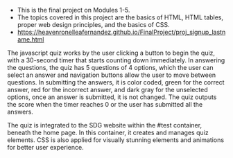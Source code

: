 - This is the final project on Modules 1-5.
- The topics covered in this project are the basics of HTML, HTML tables, proper web design principles, and the basics of CSS.
- https://heavenronelleafernandez.github.io/FinalProject/proj_signup_lastname.html

The javascript quiz works by the user clicking a button to begin the quiz, with a 30-second timer that starts counting down immediately. In answering the questions, the quiz has 5 questions of 4 options, which the user can select an answer and navigation buttons allow the user to move between questions. In submitting the answers, it is color coded, green for the correct answer, red for the incorrect answer, and dark gray for the unselected options, once an answer is submitted, it is not changed. The quiz outputs the score when the timer reaches 0 or the user has submitted all the answers.

The quiz is integrated to the SDG website within the #test container, beneath the home page. In this container, it creates and manages quiz elements. CSS is also applied for visually stunning elements and animations for better user experience.
